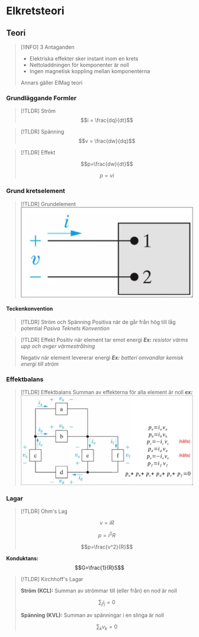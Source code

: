 
# Elkretsteori

## Teori
> [!INFO] 3 Antaganden
> - Elektriska effekter sker instant inom en krets
> - Nettoladdningen för komponenter är noll
> - Ingen magnetisk koppling mellan komponenterna
> 
> Annars gäller ElMag teori


### Grundläggande Formler
> [!TLDR] Ström
> $$i = \frac{dq}{dt}$$

> [!TLDR] Spänning
> $$v = \frac{dw}{dq}$$

> [!TLDR] Effekt
>
> $$p=\frac{dw}{dt}$$
>
> $$p=vi$$


### Grund kretselement

> [!TLDR] Grundelement
> ![2025-01-04-T-16-04-38.webp](./L01-img/2025-01-04-T-16-04-38.webp)


#### Teckenkonvention

> [!TLDR] Ström och Spänning
> Positiva när de går från hög till låg potential
> *Pasiva Teknets Konvention*

> [!TLDR] Effekt
> Positiv när element tar emot energi
> ***Ex:*** *resistor värms upp och avger värmestrålning*
>
> Negativ när element levererar energi
> ***Ex:*** *batteri omvandlar kemisk energi till ström*

### Effektbalans

> [!TLDR] Effektbalans
> Summan av effekterna för alla element är noll
> ***ex:***
> ![2025-01-04-T-22-31-46.webp](./L01-img/2025-01-04-T-22-31-46.webp)


### Lagar

> [!TLDR] Ohm's Lag
>
> $$v=iR$$
>
> $$p=i^2R$$
>
> $$p=\frac{v^2}{R}$$

**Konduktans:**
$$G=\frac{1}{R}S$$

> [!TLDR] Kirchhoff's Lagar
> 
> **Ström (KCL):**
> Summan av strömmar till (eller från) en nod är noll
> 
> $$\sum_{j}i_j = 0$$
>
> **Spänning (KVL):**
> Summan av spänningar i en slinga är noll
>
> $$\sum_{k}v_k = 0$$



